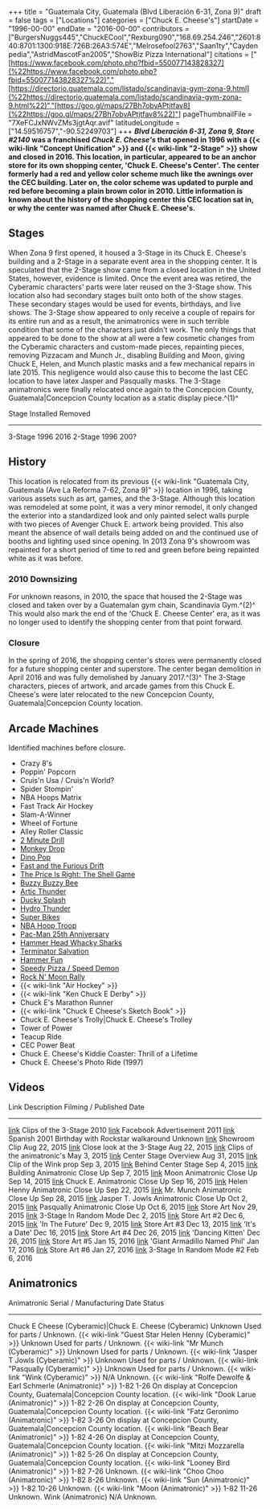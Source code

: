 +++
title = "Guatemala City, Guatemala (Blvd Liberación 6-31, Zona 9)"
draft = false
tags = ["Locations"]
categories = ["Chuck E. Cheese's"]
startDate = "1996-00-00"
endDate = "2016-00-00"
contributors = ["BurgersNuggs445","ChuckECool","Rexburg090","168.69.254.246","2601:840:8701:1300:918E:726B:26A3:574E","Melrosefool2763","Saan1ty","Caydenpedia","AstridMascotFan2005","ShowBiz Pizza International"]
citations = ["[https://www.facebook.com/photo.php?fbid=550077143828327](%22https://www.facebook.com/photo.php?fbid=550077143828327%22)","[https://directorio.guatemala.com/listado/scandinavia-gym-zona-9.html](%22https://directorio.guatemala.com/listado/scandinavia-gym-zona-9.html%22)","[https://goo.gl/maps/27Bh7obvAPtjtfav8](%22https://goo.gl/maps/27Bh7obvAPtjtfav8%22)"]
pageThumbnailFile = "7XeFCJxNWvZMs3jgtAqr.avif"
latitudeLongitude = ["14.59516757","-90.52249703"]
+++
***Blvd Liberación 6-31, Zona 9, Store #2140* was a franchised *Chuck E. Cheese's* that opened in 1996 with a {{< wiki-link "Concept Unification" >}} and {{< wiki-link "2-Stage" >}} show and closed in 2016.
This location, in particular, appeared to be an anchor store for its own shopping center, 'Chuck E. Cheese's Center'. The center formerly had a red and yellow color scheme much like the awnings over the CEC building. Later on, the color scheme was updated to purple and red before becoming a plain brown color in 2010.
Little information is known about the history of the shopping center this CEC location sat in, or why the center was named after Chuck E. Cheese's.**

## Stages

When Zona 9 first opened, it housed a 3-Stage in its Chuck E. Cheese's building and a 2-Stage in a separate event area in the shopping center. It is speculated that the 2-Stage show came from a closed location in the United States, however, evidence is limited. Once the event area was retired, the Cyberamic characters' parts were later reused on the 3-Stage show.
This location also had secondary stages built onto both of the show stages. These secondary stages would be used for events, birthdays, and live shows.
The 3-Stage show appeared to only receive a couple of repairs for its entire run and as a result, the animatronics were in such terrible condition that some of the characters just didn't work. The only things that appeared to be done to the show at all were a few cosmetic changes from the Cyberamic characters and custom-made pieces, repainting pieces, removing Pizzacam and Munch Jr., disabling Building and Moon, giving Chuck E, Helen, and Munch plastic masks and a few mechanical repairs in late 2015. This negligence would also cause this to become the last CEC location to have latex Jasper and Pasqually masks.
The 3-Stage animatronics were finally relocated once again to the Concepcion County, Guatemala|Concepcion County location as a static display piece.^(1)^

  Stage     Installed   Removed
  --------- ----------- ---------
  3-Stage   1996        2016
  2-Stage   1996        200?

## History

This location is relocated from its previous {{< wiki-link "Guatemala City, Guatemala (Ave La Reforma 7-62, Zona 9)" >}} location in 1996, taking various assets such as art, games, and the 3-Stage. Although this location was remodeled at some point, it was a very minor remodel, it only changed the exterior into a standardized look and only painted select walls purple with two pieces of Avenger Chuck E. artwork being provided. This also meant the absence of wall details being added on and the continued use of booths and lighting used since opening.
In 2013 Zona 9's showroom was repainted for a short period of time to red and green before being repainted white as it was before.

### 2010 Downsizing

For unknown reasons, in 2010, the space that housed the 2-Stage was closed and taken over by a Guatemalan gym chain, Scandinavia Gym.^(2)^ This would also mark the end of the 'Chuck E. Cheese Center' era, as it was no longer used to identify the shopping center from that point forward.

### Closure

In the spring of 2016, the shopping center's stores were permanently closed for a future shopping center and superstore. The center began demolition in April 2016 and was fully demolished by January 2017.^(3)^
The 3-Stage characters, pieces of artwork, and arcade games from this Chuck E. Cheese's were later relocated to the new Concepcion County, Guatemala|Concepcion County location.

## Arcade Machines

Identified machines before closure.

- Crazy 8's
- Poppin' Popcorn
- Cruis'n Usa / Cruis'n World?
- Spider Stompin'
- NBA Hoops Matrix
- Fast Track Air Hockey
- Slam-A-Winner
- Wheel of Fortune
- Alley Roller Classic
- [2 Minute Drill](https://www.icegame.com/category/215/2-minute-drill)
- [Monkey Drop](https://www.highwaygames.com/arcade-machines/monkey-drop-7759/)
- [Dino Pop](https://www.unistechnology.com/games/international/dino-pop/)
- [Fast and the Furious Drift](https://rawthrills.com/games/games-archive/the-fast-and-the-furious-drift/)
- [The Price Is Right: The Shell Game](https://www.arcade-history.com/?n=the-price-is-right-shell-game&page=detail&id=72899)
- [Buzzy Buzzy Bee](https://www.highwaygames.com/arcade-machines/buzzy-buzzy-bee-6071/)
- [Artic Thunder](https://www.arcade-museum.com/game_detail.php?game_id=6906)
- [Ducky Splash](https://www.unistechnology.com/games/international/ducky-splash/)
- [Hydro Thunder](https://www.arcade-museum.com/game_detail.php?game_id=8161)
- [Super Bikes](https://www.highwaygames.com/arcade-machines/the-fast-and-the-furious-super-bikes-twin-machine-11780/)
- [NBA Hoop Troop](https://www.icegame.com/category/428/nba-hoop-troop-basketball)
- [Pac-Man 25th Anniversary](https://www.arcade-museum.com/game_detail.php?game_id=13351)
- [Hammer Head Whacky Sharks](https://www.icegame.com/category/149/hammer-head-ice)
- [Terminator Salvation](https://rawthrills.com/games/games-archive/terminator-salvation/)
- [Hammer Fun](https://www.coinopexpress.com/products/machines/redemption-machines/Hammer-Fun-Arcade-Ticket-Redemption-Machine-10798.html)
- [Speedy Pizza / Speed Demon](https://www.highwaygames.com/arcade-machines/speed-demon-8147/)
- [Rock N' Moon Rally](https://www.arcade-museum.com/game_detail.php?game_id=20006)
- {{< wiki-link "Air Hockey" >}}
- {{< wiki-link "Ken Chuck E Derby" >}}
- Chuck E's Marathon Runner
- {{< wiki-link "Chuck E Cheese's Sketch Book" >}}
- Chuck E. Cheese's Trolly|Chuck E. Cheese's Trolley
- Tower of Power
- Teacup Ride
- CEC Power Beat
- Chuck E. Cheese's Kiddie Coaster: Thrill of a Lifetime
- Chuck E. Cheese's Photo Ride (1997)

## Videos

  Link                                                  Description                                      Filming / Published Date
  ----------------------------------------------------- ------------------------------------------------ --------------------------
  [link](https://www.youtube.com/watch?v=UoLS5Qg7ggc)   Clips of the 3-Stage                             2010
  [link](https://www.youtube.com/watch?v=xpRWyV7D5jY)   Facebook Advertisement                           2011
  [link](https://www.youtube.com/shorts/w1h-wAzrm9o)    Spanish 2001 Birthday with Rockstar walkaround   Unknown
  [link](https://www.youtube.com/watch?v=hvD1TfsEtZw)   Showroom Clip                                    Aug 22, 2015
  [link](https://www.youtube.com/watch?v=YMPkDQII07g)   Close look at the 3-Stage                        Aug 22, 2015
  [link](https://www.youtube.com/watch?v=hFFdnYI2jrw)   Clips of the animatronic's                      May 3, 2015
  [link](https://www.youtube.com/watch?v=IoKlk0920Tc)   Center Stage Overview                            Aug 31, 2015
  [link](https://www.youtube.com/watch?v=s_3hn72N_F8)   Clip of the Wink prop                            Sep 3, 2015
  [link](https://www.youtube.com/watch?v=Q5hPuXbfFTk)   Behind Center Stage                              Sep 4, 2015
  [link](https://www.youtube.com/watch?v=HtNAg48pDxo)   Building Animatronic Close Up                    Sep 7, 2015
  [link](https://www.youtube.com/watch?v=sMYtkr9Pph8)   Moon Animatronic Close Up                        Sep 14, 2015
  [link](https://www.youtube.com/watch?v=IqSbRkEXB3M)   Chuck E. Animatronic Close Up                    Sep 16, 2015
  [link](https://www.youtube.com/watch?v=zz4JzRoByCY)   Helen Henny Animatronic Close Up                 Sep 22, 2015
  [link](https://www.youtube.com/watch?v=cEEge8fmcvI)   Mr. Munch Animatronic Close Up                   Sep 28, 2015
  [link](https://www.youtube.com/watch?v=mcxj6Y_Mz8k)   Jasper T. Jowls Animatronic Close Up             Oct 2, 2015
  [link](https://www.youtube.com/watch?v=CcAVvR0dGKw)   Pasqually Animatronic Close Up                   Oct 6, 2015
  [link](https://www.youtube.com/watch?v=QiG-V_imqVc)   Store Art                                        Nov 29, 2015
  [link](https://www.youtube.com/watch?v=miC1-8VPag4)   3-Stage In Random Mode                           Dec 2, 2015
  [link](https://www.youtube.com/watch?v=6pMGPbcePqs)   Store Art #2                                     Dec 6, 2015
  [link](https://www.youtube.com/watch?v=e2ovKEp8Di4)   'In The Future'                                Dec 9, 2015
  [link](https://www.youtube.com/watch?v=3jnPvqtE9mc)   Store Art #3                                     Dec 13, 2015
  [link](https://www.youtube.com/watch?v=XXMDqTIFH4o)   'It's a Date'                                 Dec 16, 2015
  [link](https://www.youtube.com/watch?v=Ju1qNkOQThY)   Store Art #4                                     Dec 26, 2015
  [link](https://www.youtube.com/watch?v=mPV0bkj3z0s)   'Dancing Kitten'                               Dec 26, 2015
  [link](https://www.youtube.com/watch?v=g_FNm8u_CJc)   Store Art #5                                     Jan 15, 2016
  [link](https://www.youtube.com/watch?v=FtpSFpAeAU8)   'Giant Armadillo Named Phil'                   Jan 17, 2016
  [link](https://www.youtube.com/watch?v=OSfxflGkDKk)   Store Art #6                                     Jan 27, 2016
  [link](https://www.youtube.com/watch?v=yMLVK0d-B9w)   3-Stage In Random Mode #2                        Feb 6, 2016

## Animatronics

  Animatronic                                                           Serial / Manufacturing Date   Status
  --------------------------------------------------------------------- ----------------------------- -------------------------------------------------------------------------
  Chuck E Cheese (Cyberamic)|Chuck E. Cheese (Cyberamic)               Unknown                       Used for parts / Unknown.
  {{< wiki-link "Guest Star Helen Henny (Cyberamic)" >}}            Unknown                       Used for parts / Unknown.
  {{< wiki-link "Mr Munch (Cyberamic)" >}}                          Unknown                       Used for parts / Unknown.
  {{< wiki-link "Jasper T Jowls (Cyberamic)" >}}                    Unknown                       Used for parts / Unknown.
  {{< wiki-link "Pasqually (Cyberamic)" >}}                         Unknown                       Used for parts / Unknown.
  {{< wiki-link "Wink (Cyberamic)" >}}                              N/A                           Unknown.
  {{< wiki-link "Rolfe Dewolfe & Earl Schmerle (Animatronic)" >}}   1-82 1-26                     On display at Concepcion County, Guatemala|Concepcion County location.
  {{< wiki-link "Dook Larue (Animatronic)" >}}                      1-82 2-26                     On display at Concepcion County, Guatemala|Concepcion County location.
  {{< wiki-link "Fatz Geronimo (Animatronic)" >}}                   1-82 3-26                     On display at Concepcion County, Guatemala|Concepcion County location.
  {{< wiki-link "Beach Bear (Animatronic)" >}}                      1-82 4-26                     On display at Concepcion County, Guatemala|Concepcion County location.
  {{< wiki-link "Mitzi Mozzarella (Animatronic)" >}}                1-82 5-26                     On display at Concepcion County, Guatemala|Concepcion County location.
  {{< wiki-link "Looney Bird (Animatronic)" >}}                     1-82 7-26                     Unknown.
  {{< wiki-link "Choo Choo (Animatronic)" >}}                       1-82 8-26                     Unknown.
  {{< wiki-link "Sun (Animatronic)" >}}                             1-82 10-26                    Unknown.
  {{< wiki-link "Moon (Animatronic)" >}}                            1-82 11-26                    Unknown.
  Wink (Animatronic)                                                    N/A                           Unknown.
